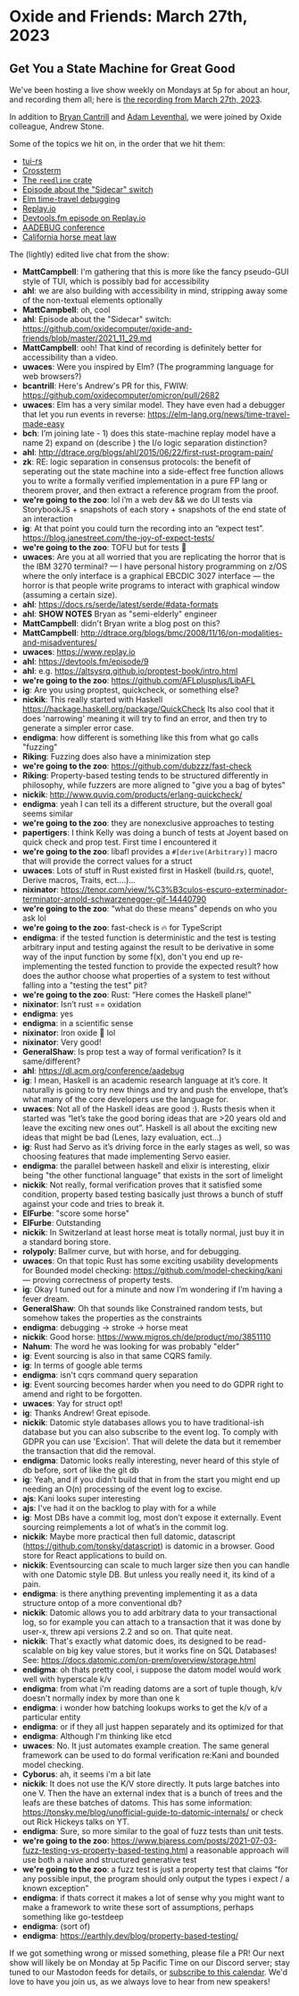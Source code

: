 # Oxide and Friends: March 27th, 2023

## Get You a State Machine for Great Good

We've been hosting a live show weekly on Mondays at 5p for about an hour,
and recording them all; here is
[the recording from March 27th, 2023](https://youtu.be/7RR6hFE_jDU).

In addition to
[Bryan Cantrill](https://mastodon.social/@bcantrill) and
[Adam Leventhal](https://mastodon.social/@ahl),
we were joined by Oxide colleague,
Andrew Stone.

Some of the topics we hit on, in the order that we hit them:

- [tui-rs](https://github.com/fdehau/tui-rs)
- [Crossterm](https://github.com/crossterm-rs/crossterm)
- [The `reedline` crate](https://crates.io/crates/reedline)
- [Episode about the "Sidecar" switch](https://github.com/oxidecomputer/oxide-and-friends/blob/master/2021_11_29.md)
- [Elm time-travel debugging](https://elm-lang.org/news/time-travel-made-easy)
- [Replay.io](https://www.replay.io)
- [Devtools.fm episode on Replay.io](https://devtools.fm/episode/9)
- [AADEBUG conference](https://dl.acm.org/conference/aadebug)
- [California horse meat law](https://lao.ca.gov/ballot/1998/6_11_1998.htm)

The (lightly) edited live chat from the show:
- **MattCampbell**: I'm gathering that this is more like the fancy pseudo-GUI style of TUI, which is possibly bad for accessibility
- **ahl**: we are also building with accessibility in mind, stripping away some of the non-textual elements optionally
- **MattCampbell**: oh, cool
- **ahl**: Episode about the "Sidecar" switch: https://github.com/oxidecomputer/oxide-and-friends/blob/master/2021_11_29.md
- **MattCampbell**: ooh! That kind of recording is definitely better for accessibility than a video.
- **uwaces**: Were you inspired by Elm? (The programming language for web browsers?)
- **bcantrill**: Here's Andrew's PR for this, FWIW: https://github.com/oxidecomputer/omicron/pull/2682
- **uwaces**: Elm has a very similar model. They have even had a debugger that let you run events in reverse: https://elm-lang.org/news/time-travel-made-easy
- **bch**: I’m joining late - 1) does this state-machine replay model have a name 2) expand on (describe ) the I/o logic separation distinction?
- **ahl**: http://dtrace.org/blogs/ahl/2015/06/22/first-rust-program-pain/
- **zk**: RE: logic separation in consensus protocols: the benefit of seperating out the state machine into a side-effect free function allows you to write a formally verified implementation in a pure FP lang or theorem prover, and then extract a reference program from the proof.
- **we're going to the zoo**: lol i’m a web dev && we do UI tests via StorybookJS + snapshots of each story + snapshots of the end state of an interaction
- **ig**: At that point you could turn the recording into an “expect test”. https://blog.janestreet.com/the-joy-of-expect-tests/
- **we're going to the zoo**: TOFU but for tests 🥰
- **uwaces**: Are you at all worried that you are replicating the horror that is the IBM 3270 terminal? — I have personal history programming on z/OS where the only interface is a graphical EBCDIC 3027 interface — the horror is that people write programs to interact with graphical window (assuming a certain size).
- **ahl**: https://docs.rs/serde/latest/serde/#data-formats
- **ahl**: **SHOW NOTES** Bryan as "semi-elderly" engineer
- **MattCampbell**: didn't Bryan write a blog post on this?
- **MattCampbell**: http://dtrace.org/blogs/bmc/2008/11/16/on-modalities-and-misadventures/
- **uwaces**: https://www.replay.io
- **ahl**: https://devtools.fm/episode/9
- **ahl**: e.g. https://altsysrq.github.io/proptest-book/intro.html
- **we're going to the zoo**: https://github.com/AFLplusplus/LibAFL
- **ig**: Are you using proptest, quickcheck, or something else?
- **nickik**: This really started with Haskell https://hackage.haskell.org/package/QuickCheck  Its also cool that it does 'narrowing' meaning it will try to find an error, and then try to generate a simpler error case.
- **endigma**: how different is something like this from what go calls "fuzzing"
- **Riking**: Fuzzing does also have a minimization step
- **we're going to the zoo**: https://github.com/dubzzz/fast-check
- **Riking**: Property-based testing tends to be structured differently in philosophy, while fuzzers are more aligned to "give you a bag of bytes"
- **nickik**: http://www.quviq.com/products/erlang-quickcheck/
- **endigma**: yeah I can tell its a different structure, but the overall goal seems similar
- **we're going to the zoo**: they are nonexclusive approaches to testing
- **papertigers**: I think Kelly was doing a bunch of tests at Joyent based on quick check and prop test. First time I encountered it
- **we're going to the zoo**: libafl provides a `#[derive(Arbitrary)]` macro that will provide the correct values for a struct
- **uwaces**: Lots of stuff in Rust existed first in Haskell (build.rs, quote!, Derive macros, Traits, ect….)…
- **nixinator**: https://tenor.com/view/%C3%B3culos-escuro-exterminador-terminator-arnold-schwarzenegger-gif-14440790
- **we're going to the zoo**: “what do these means” depends on who you ask lol
- **we're going to the zoo**: fast-check is 🔥 for TypeScript
- **endigma**: if the tested function is deterministic and the test is testing arbitrary input and testing against the result to be derivative in some way of the input function by some f(x), don't you end up re-implementing the tested function to provide the expected result? how does the author choose what properties of a system to test without falling into a "testing the test" pit?
- **we're going to the zoo**: Rust: “Here comes the Haskell plane!”
- **nixinator**: Isn’t rust == oxidation
- **endigma**: yes
- **endigma**: in a scientific sense
- **nixinator**: Iron oxide 🙂 lol
- **nixinator**: Very good!
- **GeneralShaw**: Is prop test a way of formal verification? Is it same/different?
- **ahl**: https://dl.acm.org/conference/aadebug
- **ig**: I mean, Haskell is an academic research language at it’s core. It naturally is going to try new things and try and push the envelope, that’s what many of the core developers use the language for.
- **uwaces**: Not all of the Haskell ideas are good :). Rusts thesis when it started was “let’s take the good boring ideas that are >20 years old and leave the exciting new ones out”. Haskell is all about the exciting new ideas that might be bad (Lenes, lazy evaluation, ect…)
- **ig**: Rust had Servo as it’s driving force in the early stages as well, so was choosing features that made implementing Servo easier.
- **endigma**: the parallel between haskell and elixir is interesting, elixir being "the other functional language" that exists in the sort of limelight
- **nickik**: Not really, formal verification proves that it satisfied some condition, property based testing basically just throws a bunch of stuff against your code and tries to break it.
- **ElFurbe**: "score some horse"
- **ElFurbe**: Outstanding
- **nickik**: In Switzerland at least horse meat is totally normal, just buy it in a standard boring store.
- **rolypoly**: Ballmer curve, but with horse, and for debugging.
- **uwaces**: On that topic Rust has some exciting usability developments for Bounded model checking: https://github.com/model-checking/kani — proving correctness of property tests.
- **ig**: Okay I tuned out for a minute and now I’m wondering if I’m having a fever dream.
- **GeneralShaw**: Oh that sounds like Constrained random tests, but somehow takes the properties as the constraints
- **endigma**: debugging -> stroke -> horse meat
- **nickik**: Good horse: https://www.migros.ch/de/product/mo/3851110
- **Nahum**: The word he was looking for was probably "elder"
- **ig**: Event sourcing is also in that same CQRS family.
- **ig**: In terms of google able terms
- **endigma**: isn't cqrs command query separation
- **ig**: Event sourcing becomes harder when you need to do GDPR right to amend and right to be forgotten.
- **uwaces**: Yay for struct opt!
- **ig**: Thanks Andrew! Great episode.
- **nickik**: Datomic style databases allows you to have traditional-ish database but you can also subscribe to the event log. To comply with GDPR you can use 'Excision'. That will delete the data but it remember the transaction that did the removal.
- **endigma**: Datomic looks really interesting, never heard of this style of db before, sort of like the git db
- **ig**: Yeah, and if you didn’t build that in from the start you might end up needing an O(n) processing of the event log to excise.
- **ajs**: Kani looks super interesting
- **ajs**: I've had it on the backlog to play with for a while
- **ig**: Most DBs have a commit log, most don’t expose it externally. Event sourcing reimplements a lot of what’s in the commit log.
- **nickik**: Maybe more practical then full datomic, datascript (https://github.com/tonsky/datascript) is datomic in a browser. Good store for React applications to build on.
- **nickik**: Eventsourcing can scale to much larger size then you can handle with one Datomic style DB. But unless you really need it, its kind of a pain.
- **endigma**: is there anything preventing implementing it as a data structure ontop of a more conventional db?
- **nickik**: Datomic allows you to add arbitrary data to your transactional log, so for example you can attach to a transaction that it was done by user-x, threw api versions 2.2 and so on. That quite neat.
- **nickik**: That's exactly what datomic does, its designed to be read-scalable on big key value stores, but it works fine on SQL Databases!  See: https://docs.datomic.com/on-prem/overview/storage.html
- **endigma**: oh thats pretty cool, i suppose the datom model would work well with hyperscale k/v
- **endigma**: from what i'm reading datoms are a sort of tuple though, k/v doesn't normally index by more than one k
- **endigma**: i wonder how batching lookups works to get the k/v of a particular entity
- **endigma**: or if they all just happen separately and its optimized for that
- **endigma**: Although I'm thinking like etcd
- **uwaces**: No. It just automates example creation. The same general framework can be used to do formal verification re:Kani and bounded model checking.
- **Cyborus**: ah, it seems i'm a bit late
- **nickik**: It does not use the K/V store directly. It puts large batches into one V. Then the have an external index that is a bunch of trees and the leafs are these batches of datoms. This has some information: https://tonsky.me/blog/unofficial-guide-to-datomic-internals/ or check out Rick Hickeys talks on YT.
- **endigma**: Sure, so more similar to the goal of fuzz tests than unit tests.
- **we're going to the zoo**: https://www.bjaress.com/posts/2021-07-03-fuzz-testing-vs-property-based-testing.html a reasonable approach will use both a naive and structured generative test
- **we're going to the zoo**: a fuzz test is just a property test that claims “for any possible input, the program should only output the types i expect / a known exception”
- **endigma**: if thats correct it makes a lot of sense why you might want to make a framework to write these sort of assumptions, perhaps something like go-testdeep
- **endigma**: (sort of)
- **endigma**: https://earthly.dev/blog/property-based-testing/

If we got something wrong or missed something, please file a PR!
Our next show will likely be on Monday at 5p Pacific Time on our Discord
server; stay tuned to our Mastodon feeds for details, or [subscribe to this
calendar](https://sesh.fyi/api/calendar/v2/iMdFbuFRupMwuTiwvXswNU.ics).  We'd
love to have you join us, as we always love to hear from new speakers!

